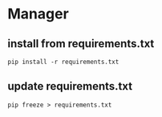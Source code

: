 # Manager 

## install from requirements.txt
    pip install -r requirements.txt

## update requirements.txt
    pip freeze > requirements.txt
